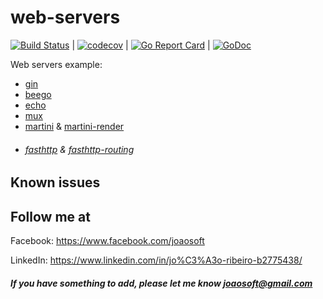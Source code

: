 # web-servers
[![Build Status](https://travis-ci.org/joaosoft/web-servers.svg?branch=master)](https://travis-ci.org/joaosoft/web-servers) | [![codecov](https://codecov.io/gh/joaosoft/web-servers/branch/master/graph/badge.svg)](https://codecov.io/gh/joaosoft/web-servers) | [![Go Report Card](https://goreportcard.com/badge/github.com/joaosoft/web-servers)](https://goreportcard.com/report/github.com/joaosoft/web-servers) | [![GoDoc](https://godoc.org/github.com/joaosoft/web-servers?status.svg)](https://godoc.org/github.com/joaosoft/web-servers)

Web servers example:
* [gin](https://github.com/gin-gonic/gin)
* [beego](https://github.com/beego/beego)
* [echo](https://github.com/labstack/echo)
* [mux](https://github.com/gorilla/mux)
* [martini](https://github.com/go-martini/martini) & [martini-render](https://github.com/martini-contrib/render)
* ###### [fasthttp](https://github.com/valyala/fasthttp) & [fasthttp-routing](https://github.com/qiangxue/fasthttp-routing)

## Known issues

## Follow me at
Facebook: https://www.facebook.com/joaosoft

LinkedIn: https://www.linkedin.com/in/jo%C3%A3o-ribeiro-b2775438/

##### If you have something to add, please let me know joaosoft@gmail.com
